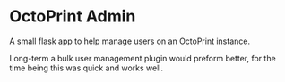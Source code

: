 # OctoPrint Admin

A small flask app to help manage users on an OctoPrint instance.

Long-term a bulk user management plugin would preform better, for the time being this was quick and works well.
